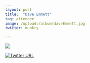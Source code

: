 ```yaml
---
layout: post
title:  "Dave Emmett"
tag: attendee
image: /uploads/album/daveEmmett.jpg
twitter: munkry

---
```


![]({{page.image}})

[![Twitter URL](https://img.shields.io/twitter/url/https/twitter.com/{{page.twitter}}.svg?style=social&label=Follow%20%40{{page.twitter}})](https://twitter.com/{{page.twitter}})

